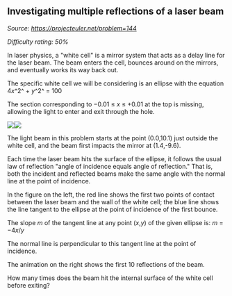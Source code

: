 Investigating multiple reflections of a laser beam
--------------------------------------------------

*Source: https://projecteuler.net/problem=144*


*Difficulty rating: 50%*

In laser physics, a "white cell" is a mirror system that acts as a delay
line for the laser beam. The beam enters the cell, bounces around on the
mirrors, and eventually works its way back out.

The specific white cell we will be considering is an ellipse with the
equation 4*x*^2^ + *y*^2^ = 100

The section corresponding to −0.01 ≤ *x* ≤ +0.01 at the top is missing,
allowing the light to enter and exit through the hole.

![](project/images/p144_1.gif)![](project/images/p144_2.gif)

The light beam in this problem starts at the point (0.0,10.1) just
outside the white cell, and the beam first impacts the mirror at
(1.4,-9.6).

Each time the laser beam hits the surface of the ellipse, it follows the
usual law of reflection "angle of incidence equals angle of reflection."
That is, both the incident and reflected beams make the same angle with
the normal line at the point of incidence.

In the figure on the left, the red line shows the first two points of
contact between the laser beam and the wall of the white cell; the blue
line shows the line tangent to the ellipse at the point of incidence of
the first bounce.

The slope *m* of the tangent line at any point (*x*,*y*) of the given
ellipse is: *m* = −4*x*/*y*

The normal line is perpendicular to this tangent line at the point of
incidence.

The animation on the right shows the first 10 reflections of the beam.

How many times does the beam hit the internal surface of the white cell
before exiting?
